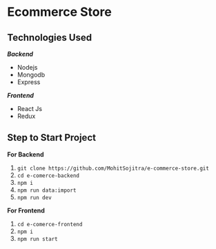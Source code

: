 # Ecommerce Store

 ## Technologies Used
   ***Backend***
   
 - Nodejs
 - Mongodb
 - Express

 ***Frontend***
 

 - React Js
 - Redux

 ## Step to Start Project
 
**For Backend**
 1. `git clone https://github.com/MohitSojitra/e-commerce-store.git`
 2. `cd e-comerce-backend`
 3. `npm i`
 4. `npm run data:import`
 5. `npm run dev`

**For Frontend**

 1. `cd e-comerce-frontend`
 2. `npm i`
 3. `npm run start`





